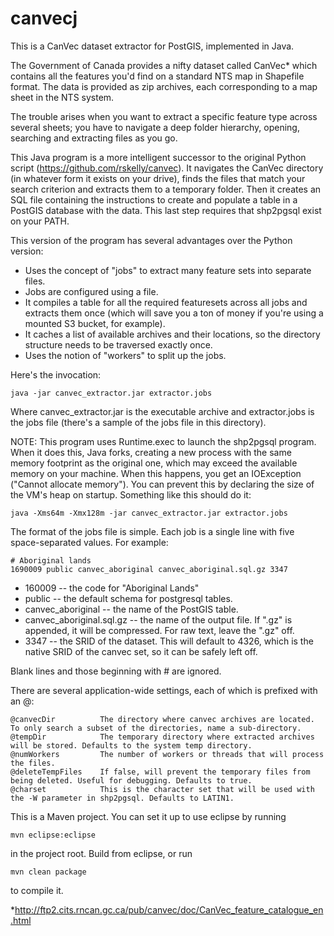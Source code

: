 canvecj
=======

This is a CanVec dataset extractor for PostGIS, implemented in Java.

The Government of Canada provides a nifty dataset called CanVec* which contains all the features you'd find on a standard NTS map in Shapefile format. The data is provided as zip archives, each corresponding to a map sheet in the NTS system.

The trouble arises when you want to extract a specific feature type across several sheets; you have to navigate a deep folder hierarchy, opening, searching and extracting files as you go.

This Java program is a more intelligent successor to the original Python script (https://github.com/rskelly/canvec). It navigates the CanVec directory (in whatever form it exists on your drive), finds the files that match your search criterion and extracts them to a temporary folder. Then it creates an SQL file containing the instructions to create and populate a table in a PostGIS database with the data. This last step requires that shp2pgsql exist on your PATH. 

This version of the program has several advantages over the Python version:
- Uses the concept of "jobs" to extract many feature sets into separate files.
- Jobs are configured using a file.
- It compiles a table for all the required featuresets across all jobs and extracts them once (which will save you a ton of money if you're using a mounted S3 bucket, for example).
- It caches a list of available archives and their locations, so the directory structure needs to be traversed exactly once.
- Uses the notion of "workers" to split up the jobs.

Here's the invocation:

	java -jar canvec_extractor.jar extractor.jobs

Where canvec_extractor.jar is the executable archive and extractor.jobs is the jobs file (there's a sample of the jobs file in this directory).

NOTE: This program uses Runtime.exec to launch the shp2pgsql program. When it does this, Java forks, creating a new process with the same memory footprint as the original one, which may exceed the available memory on your machine. When this happens, you get an IOException ("Cannot allocate memory"). You can prevent this by declaring the size of the VM's heap on startup. Something like this should do it:

	java -Xms64m -Xmx128m -jar canvec_extractor.jar extractor.jobs

The format of the jobs file is simple. Each job is a single line with five space-separated values. For example:

	# Aboriginal lands
	1690009 public canvec_aboriginal canvec_aboriginal.sql.gz 3347

- 160009 -- the code for "Aboriginal Lands"
- public -- the default schema for postgresql tables.
- canvec_aboriginal -- the name of the PostGIS table.
- canvec_aboriginal.sql.gz -- the name of the output file. If ".gz" is appended, it will be compressed. For raw text, leave the ".gz" off.
- 3347 -- the SRID of the dataset. This will default to 4326, which is the native SRID of the canvec set, so it can be safely left off.

Blank lines and those beginning with # are ignored.

There are several application-wide settings, each of which is prefixed with an @:

	@canvecDir 			The directory where canvec archives are located. To only search a subset of the directories, name a sub-directory.
	@tempDir 			The temporary directory where extracted archives will be stored. Defaults to the system temp directory.
	@numWorkers			The number of workers or threads that will process the files.
	@deleteTempFiles	If false, will prevent the temporary files from being deleted. Useful for debugging. Defaults to true.
	@charset			This is the character set that will be used with the -W parameter in shp2pgsql. Defaults to LATIN1.

This is a Maven project. You can set it up to use eclipse by running 
	
	mvn eclipse:eclipse 
	
in the project root. Build from eclipse, or run 

	mvn clean package 

to compile it.

*http://ftp2.cits.rncan.gc.ca/pub/canvec/doc/CanVec_feature_catalogue_en.html